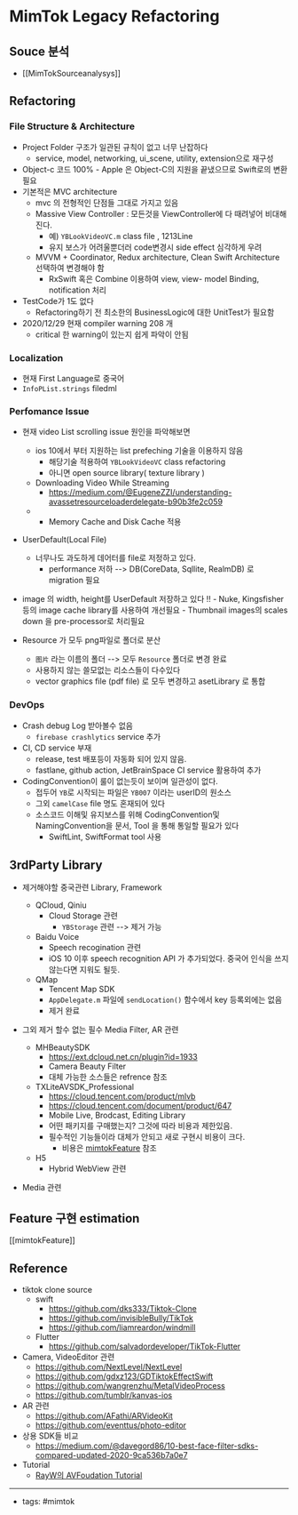 # MimTok Legacy Refactoring

## Souce 분석
- [[MimTokSourceanalysys]]
## Refactoring
###  File Structure & Architecture 
- Project Folder 구조가 일관된 규칙이 없고 너무 난잡하다 
	- service, model, networking, ui_scene, utility, extension으로 재구성
- Object-c 코드 100% 
		- Apple 은 Object-C의 지원을 끝냈으므로 Swift로의 변환필요 
- 기본적은 MVC architecture 
	- mvc 의 전형적인 단점들 그대로 가지고 있음 
	- Massive View Controller : 모든것을 ViewController에 다 때려넣어 비대해진다. 
		- 예) `YBLookVideoVC.m` class file , 1213Line
		- 유지 보스가 어려울뿐더러 code변경시 side effect 심각하게 우려 
	- MVVM + Coordinator, Redux architecture, Clean Swift Architecture 선택하여 변경해야 함
		-  RxSwift 혹은 Combine 이용하여 view, view- model Binding, notification 처리
- TestCode가 1도 없다
	- Refactoring하기 전 최소한의 BusinessLogic에 대한 UnitTest가 필요함
- 2020/12/29 현재 compiler warning 208 개
	- critical 한 warning이 있는지 쉽게 파악이 안됨
### Localization
- 현재 First Language로 중국어
- `InfoPList.strings` filedml 
### Perfomance Issue
- 현재 video List scrolling issue 원인을 파악해보면 
	- ios 10에서 부터 지원하는 list prefeching 기술을 이용하지 않음 
		- 해당기술 적용하여 `YBLookVideoVC` class refactoring 
		- 아니면 open source library( texture library )
	- Downloading Video While Streaming
		- https://medium.com/@EugeneZZI/understanding-avassetresourceloaderdelegate-b90b3fe2c059
	- - Memory Cache and Disk Cache 적용
- UserDefault(Local File)
	- 너무나도 과도하게 데어터를 file로 저정하고 있다. 
		- performance 저하 --> DB(CoreData, Sqllite, RealmDB) 로 migration 필요 
- image 의 width, height를 UserDefault 저장하고 있다 !!
		- Nuke, Kingsfisher 등의 image cache library를 사용하여 개선필요
		- Thumbnail images의 scales down 을 pre-processor로 처리필요

- Resource 가 모두 png파일로 폴더로 분산 
	- `图片` 라는 이름의 폴더 --> 모두 `Resource` 폴더로 변경 완료
	- 사용하지 않는 쓸모없는 리소스들이 다수있다 
	- vector graphics file (pdf file) 로 모두 변경하고 asetLibrary 로 통합

### DevOps
- Crash debug Log 받아볼수 없음 
	- `firebase crashlytics` service 추가 
- CI, CD service 부재
	- release, test 배포등이 자동화 되어 있지 않음. 
	- fastlane, github action, JetBrainSpace CI service 활용하여 추가 
- CodingConvention이 룰이 없는듯이 보이며 일관성이 없다. 
	- 접두어 `YB`로 시작되는 파일은 `YB007` 이라는 userID의 원소스 
	- 그외 `camelCase` file 명도 혼재되어 있다 
	- 소스코드 이해및 유지보스를 위해 CodingConvention및 NamingConvention을 문서, Tool 을 통해 통일할 필요가 있다 
		- SwiftLint, SwiftFormat tool 사용

## 3rdParty Library
- 제거해야할 중국관련 Library, Framework
	- QCloud, Qiniu
		- Cloud Storage 관련
			- `YBStorage` 관련 --> 제거 가능 
	- Baidu Voice
		- Speech recogination 관련
		- iOS 10 이후 speech recognition API 가 추가되었다. 중국어 인식을 쓰지 않는다면 지워도 될듯.
	- QMap
		- Tencent Map SDK
		- `AppDelegate.m` 파일에 `sendLocation()` 함수에서 key 등록외에는 없음 
		- 제거 완료

- 그외 제거 할수 없는 필수 Media Filter, AR 관련 
	- MHBeautySDK
		- https://ext.dcloud.net.cn/plugin?id=1933
		- Camera Beauty Filter 
		- 대체 가능한 소스들은 refrence 참조
	- TXLiteAVSDK_Professional
		- https://cloud.tencent.com/product/mlvb
		- https://cloud.tencent.com/document/product/647
		- Mobile Live, Brodcast, Editing Library 
		- 어떤 패키지를 구매했는지? 그것에 따라 비용과 제한있음. 
		- 필수적인 기능들이라 대체가 안되고 새로 구현시 비용이 크다. 
			- 비용은 [mimtokFeature](mimtokFeature.md) 참조
	- H5 
		- Hybrid WebView 관련

- Media 관련


## Feature 구현 estimation
[[mimtokFeature]]

## Reference 
- tiktok clone source
	- swift 
		- https://github.com/dks333/Tiktok-Clone
		- https://github.com/invisibleBully/TikTok
		- https://github.com/liamreardon/windmill
	- Flutter
		- https://github.com/salvadordeveloper/TikTok-Flutter
- Camera, VideoEditor 관련
	- https://github.com/NextLevel/NextLevel
	- https://github.com/gdxz123/GDTiktokEffectSwift 
	- https://github.com/wangrenzhu/MetalVideoProcess
	- https://github.com/tumblr/kanvas-ios
- AR 관련
	- https://github.com/AFathi/ARVideoKit
	- https://github.com/eventtus/photo-editor
- 상용 SDK들 비교
	- https://medium.com/@davegord86/10-best-face-filter-sdks-compared-updated-2020-9ca536b7a0e7
- Tutorial
	- [RayW의 AVFoudation Tutorial](https://www.raywenderlich.com/library?category_ids%5B%5D=157&domain_ids%5B%5D=1&sort_order=released_at)

----
- tags: #mimtok
